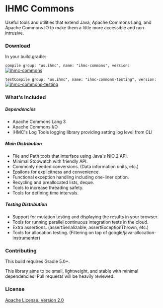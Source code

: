 IHMC Commons
============

Useful tools and utilities that extend Java, Apache Commons Lang, and Apache Commons IO to make them a little more accessible and non-intrusive.

### Download

In your build.gradle:

`compile group: "us.ihmc", name: "ihmc-commons", version: `
[ ![ihmc-commons](https://maven-badges.herokuapp.com/maven-central/us.ihmc/ihmc-commons/badge.svg?style=plastic)](https://maven-badges.herokuapp.com/maven-central/us.ihmc/ihmc-commons)

`testCompile group: "us.ihmc", name: "ihmc-commons-testing", version: `
[ ![ihmc-commons-testing](https://maven-badges.herokuapp.com/maven-central/us.ihmc/ihmc-commons-testing/badge.svg?style=plastic)](https://maven-badges.herokuapp.com/maven-central/us.ihmc/ihmc-commons-testing)

### What's Included

##### Dependencies

- Apache Commons Lang 3
- Apache Commons I/O
- IHMC's Log Tools logging library providing setting log level from CLI

##### Main Distribution

- File and Path tools that interface using Java's NIO.2 API.
- Minimal Stopwatch with friendly API.
- Commonly needed conversions. (Data information units, etc.)
- Epsilons for explicitness and convenience.
- Functional exception handling including one-liner option.
- Recycling and preallocated lists, deque.
- Tools to increase threading safety.
- Tools for defining time intervals.

##### Testing Distribution

- Support for mutation testing and displaying the results in your browser.
- Tools for running parallel continuous integration tests in the cloud.
- Extra assertions. (assertSerializable, assertExceptionThrown, etc.)
- Tools for allocation testing. (Filtering on top of google/java-allocation-instrumenter)

### Contributing

This build requires Gradle 5.0+.

This library aims to be small, lightweight, and stable with minimal dependencies. Pull requests will be heavily reviewed.

### License

[Apache License, Version 2.0](http://www.apache.org/licenses/LICENSE-2.0)

